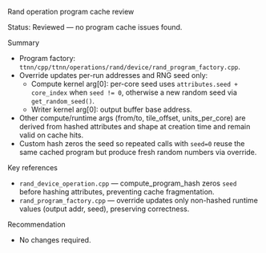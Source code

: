 Rand operation program cache review

Status: Reviewed — no program cache issues found.

Summary
- Program factory: `ttnn/cpp/ttnn/operations/rand/device/rand_program_factory.cpp`.
- Override updates per-run addresses and RNG seed only:
  - Compute kernel arg[0]: per-core seed uses `attributes.seed + core_index` when `seed != 0`, otherwise a new random seed via `get_random_seed()`.
  - Writer kernel arg[0]: output buffer base address.
- Other compute/runtime args (from/to, tile_offset, units_per_core) are derived from hashed attributes and shape at creation time and remain valid on cache hits.
- Custom hash zeros the seed so repeated calls with `seed=0` reuse the same cached program but produce fresh random numbers via override.

Key references
- `rand_device_operation.cpp` — compute_program_hash zeros `seed` before hashing attributes, preventing cache fragmentation.
- `rand_program_factory.cpp` — override updates only non-hashed runtime values (output addr, seed), preserving correctness.

Recommendation
- No changes required.
